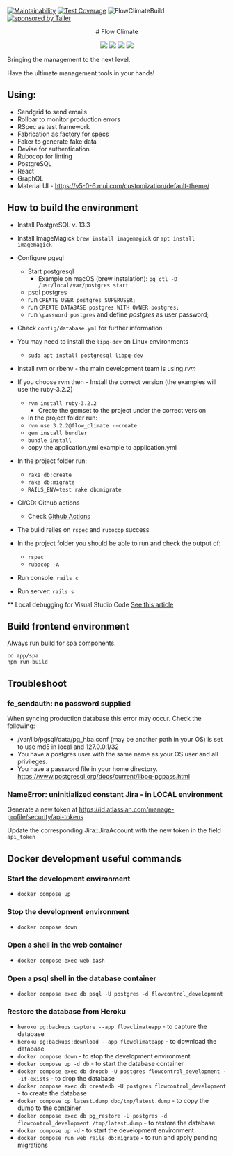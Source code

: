[![Maintainability](https://api.codeclimate.com/v1/badges/bd4ed58b6b08523b837a/maintainability)](https://codeclimate.com/github/TallerWebSolutions/flow_climate/maintainability)
[![Test Coverage](https://api.codeclimate.com/v1/badges/bd4ed58b6b08523b837a/test_coverage)](https://codeclimate.com/github/TallerWebSolutions/flow_climate/test_coverage)
![FlowClimateBuild](https://github.com/TallerWebSolutions/flow_climate/workflows/FlowClimateBuild/badge.svg)
[![sponsored by Taller](https://raw.githubusercontent.com/TallerWebSolutions/tallerwebsolutions.github.io/master/sponsored-by-taller.png)](https://taller.net.br/en/)

<p align="center">
# Flow Climate
</p>
<p align="center">
  <img src="https://img.shields.io/static/v1?logo=Ruby&label=&message=Ruby&color=111&logoColor=d20002&style=flat-square" />
  <img src="https://img.shields.io/static/v1?logo=GraphQL&label=&message=GraphQL&color=111&logoColor=DD34A6&style=flat-square" />
  <img src="https://img.shields.io/static/v1?logo=postgresql&label=&message=PostgreSQL&color=111&logoColor=31648C&style=flat-square" />
   <img src="https://img.shields.io/static/v1?logo=TypeScript&label=&message=TypeScript&color=111&logoColor=2F73BF&style=flat-square" />
</p>

Bringing the management to the next level.

Have the ultimate management tools in your hands!

## Using:

- Sendgrid to send emails
- Rollbar to monitor production errors
- RSpec as test framework
- Fabrication as factory for specs
- Faker to generate fake data
- Devise for authentication
- Rubocop for linting
- PostgreSQL
- React
- GraphQL
- Material UI - https://v5-0-6.mui.com/customization/default-theme/

## How to build the environment

- Install PostgreSQL v. 13.3
- Install ImageMagick `brew install imagemagick` or `apt install imagemagick`
- Configure pgsql
    - Start postgresql
        - Example on macOS (brew instalation): `pg_ctl -D /usr/local/var/postgres start`
    - psql postgres
    - run `CREATE USER postgres SUPERUSER;`
    - run `CREATE DATABASE postgres WITH OWNER postgres;`
    - run `\password postgres` and define _postgres_ as user password;
- Check `config/database.yml` for further information
- You may need to install the `lipq-dev` on Linux environments
    - `sudo apt install postgresql libpq-dev`
- Install rvm or rbenv - the main development team is using _rvm_
- If you choose rvm then - Install the correct version (the examples will use the ruby-3.2.2)
    - `rvm install ruby-3.2.2`
        - Create the gemset to the project under the correct version
    - In the project folder run:
    - `rvm use 3.2.2@flow_climate --create`
    - `gem install bundler`
    - `bundle install`
    - copy the application.yml.example to application.yml
- In the project folder run:

    - `rake db:create`
    - `rake db:migrate`
    - `RAILS_ENV=test rake db:migrate`

- CI/CD: Github actions

    - Check [Github Actions](https://github.com/TallerWebSolutions/flow_climate/tree/develop/.github/workflows)

- The build relies on `rspec` and `rubocop` success
- In the project folder you should be able to run and check the output of:

    - `rspec`
    - `rubocop -A`

- Run console: `rails c`
- Run server: `rails s`

\*\* Local debugging for Visual Studio Code
[See this article](https://rahul-arora.medium.com/debugging-ruby-on-rails-server-in-vs-code-819b45113e78)

## Build frontend environment

Always run build for spa components.

```
cd app/spa
npm run build
```

## Troubleshoot

### fe_sendauth: no password supplied

When syncing production database this error may occur. Check the following:

- /var/lib/pgsql/data/pg_hba.conf (may be another path in your OS) is set to use md5 in local and 127.0.0.1/32
- You have a postgres user with the same name as your OS user and all privileges.
- You have a password file in your home directory. https://www.postgresql.org/docs/current/libpq-pgpass.html

### NameError: uninitialized constant Jira - in LOCAL environment

Generate a new token at https://id.atlassian.com/manage-profile/security/api-tokens

Update the corresponding Jira::JiraAccount with the new token in the field `api_token`

## Docker development useful commands

### Start the development environment
- `docker compose up`

### Stop the development environment
- `docker compose down`

### Open a shell in the web container
- `docker compose exec web bash`

### Open a psql shell in the database container
- `docker compose exec db psql -U postgres -d flowcontrol_development`

### Restore the database from Heroku
- `heroku pg:backups:capture --app flowclimateapp` - to capture the database
- `heroku pg:backups:download --app flowclimateapp` - to download the database
- `docker compose down` - to stop the development environment
- `docker compose up -d db` - to start the database container
- `docker compose exec db dropdb -U postgres flowcontrol_development --if-exists` - to drop the database
- `docker compose exec db createdb -U postgres flowcontrol_development` - to create the database
- `docker compose cp latest.dump db:/tmp/latest.dump` - to copy the dump to the container
- `docker compose exec db pg_restore -U postgres -d flowcontrol_development /tmp/latest.dump` - to restore the database
- `docker compose up -d` - to start the development environment
- `docker compose run web rails db:migrate` - to run and apply pending migrations
